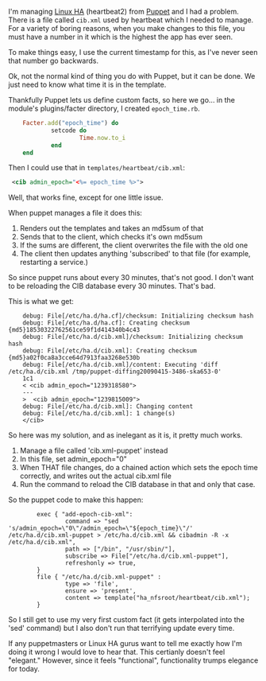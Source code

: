 <!--
.. title: Managing volatile files with puppet
.. date: 2009/04/15 13:37
.. slug: index
.. tags:
.. link:
.. description:
-->

I'm managing [Linux HA](linux-ha.org) (heartbeat2) from [Puppet](http://reductivelabs.com) and I had a problem.
There is a file called `cib.xml` used by heartbeat which I needed to manage. For a variety of boring reasons, when you make changes to this file, you must have a number in it which is the highest the
app has ever seen.

To make things easy, I use the current timestamp for this, as I've never seen that number go backwards.

Ok, not the normal kind of thing you do with Puppet, but it can be done. We just need to know what time it is in the template.

Thankfully Puppet lets us define custom facts, so here we go...
in the module's plugins/facter directory, I created `epoch_time.rb`.

``` ruby
    Facter.add("epoch_time") do
            setcode do
                    Time.now.to_i
            end
    end
```

Then I could use that in `templates/heartbeat/cib.xml`:

``` xml
 <cib admin_epoch="<%= epoch_time %>">
```

Well, that works fine, except for one little issue.

When puppet manages a file it does this:
1. Renders out the templates and takes an md5sum of that
1. Sends that to the client, which checks it's own md5sum
1. If the sums are different, the client overwrites the file with the old one
1. The client then updates anything 'subscribed' to that file (for example, restarting a service.)

So since puppet runs about every 30 minutes, that's not good. I don't want to be reloading the CIB database every 30 minutes. That's bad.

This is what we get:

```
    debug: File[/etc/ha.d/ha.cf]/checksum: Initializing checksum hash
    debug: File[/etc/ha.d/ha.cf]: Creating checksum {md5}18530322762561ce59f1d414340b4c43
    debug: File[/etc/ha.d/cib.xml]/checksum: Initializing checksum hash
    debug: File[/etc/ha.d/cib.xml]: Creating checksum {md5}a02f0ca8a3cce64d7913faa3268e530b
    debug: File[/etc/ha.d/cib.xml]/content: Executing 'diff /etc/ha.d/cib.xml /tmp/puppet-diffing20090415-3486-ska653-0'
    1c1
    < <cib admin_epoch="1239318580">
    ---
    >  <cib admin_epoch="1239815009">
    debug: File[/etc/ha.d/cib.xml]: Changing content
    debug: File[/etc/ha.d/cib.xml]: 1 change(s)
    </cib>
```


So here was my solution, and as inelegant as it is, it pretty much works.

1. Manage a file called 'cib.xml-puppet' instead
1. In this file, set admin_epoch="0"
1. When THAT file changes, do a chained action which sets the epoch time correctly, and writes out the actual cib.xml file
1. Run the command to reload the CIB database in that and only that case.

So the puppet code to make this happen:
```
        exec { "add-epoch-cib-xml":
                command => "sed 's/admin_epoch=\"0\"/admin_epoch=\"${epoch_time}\"/' /etc/ha.d/cib.xml-puppet > /etc/ha.d/cib.xml && cibadmin -R -x /etc/ha.d/cib.xml",
                path => ["/bin", "/usr/sbin/"],
                subscribe => File["/etc/ha.d/cib.xml-puppet"],
                refreshonly => true,
        }
        file { "/etc/ha.d/cib.xml-puppet" :
                type => 'file',
                ensure => 'present',
                content => template("ha_nfsroot/heartbeat/cib.xml");
        }
```

So I still get to use my very first custom fact (it gets interpolated into the 'sed' command) but I also don't run that terrifying update every time.

If any puppetmasters or Linux HA gurus want to tell me exactly how I'm doing it wrong I would love to hear that. This certianly doesn't feel "elegant."
However, since it feels "functional", functionality trumps elegance for today.
